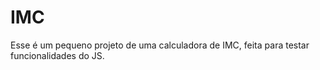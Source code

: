 # IMC
Esse é um pequeno projeto de uma calculadora de IMC, feita para testar funcionalidades do JS.
